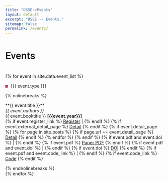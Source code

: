 ```yaml
---
title: "DSSE->Events"
layout: default 
excerpt: "DSSE -- Events."
sitemap: false 
permalink: /events/
---
```



<h1 style="font-family: 'Roboto', sans-serif; font-weight: 500; font-size: 32px;">Events</h1>

<div class="row" style="margin-bottom: 0">
<div id="filterEventByYear" class="filters">
<!-- year button will be added dynamically-->
</div>
</div>

<!-- <div class="row">
<div id="filterByEventDomain" class="filters">
{% for event_type in site.data.event_types %}
<button class="btn  filterBtn " id="{{event_type.type_id}}">{{event_type.broad_event_name}}</button>
{% endfor %}
</div>
</div>
 -->
<br>
<div id="events_space">
{% for event in site.data.event_list %}
<div class="events {{ event.year }} {{ event.type_id }}">
<div class="col-sm-2" style="padding:0px">
 
  <div class="box" style="background-color: #C32B72;"></div>
  <p style="display:inline-block;">[{{ event.type }}] </p>
 
</div>
<div class="col-sm-10">
{% nolinebreaks %}

  <p>**{{ event.title }}** <br/>
  <em>{{ event.authors }} </em><br/>
  {{ event.booktitle }} <b>[{{event.year}}]</b> <br>
  {% if event.register_link %}
    <a href="{{ event.register_link }}" target="_blank">Register</a> |
  {% endif %} 
  {% if event.external_detail_page %}
    <a href="{{ event.external_detail_page }}" target="_blank">Detail</a>
  {% endif %} 
  {% if event.detail_page %}
    {% for page in site.posts %}
     {% if page.url == event.detail_page %} 
        <a href="{{ page.url | absolute_url }}" target="_blank">Detail</a>
      {% endif %}
    {% endfor %}
  {% endif %} 
  {% if event.pdf and event.doi %} | {% endif %}  
  {% if event.pdf %} <a href="{{ event.pdf }}" target="_blank">Paper PDF</a> {% endif %} {% if event.pdf and event.doi %} | {% endif %} {% if event.doi %} <a href="{{ event.doi }}" target="_blank">DOI</a> {% endif %} {% if event.pdf and event.code_link %} | {% endif %}  {% if event.code_link %} <a href="{{ event.code_link }}" target="_blank">Code</a> {% endif %}
  </p>
{% endnolinebreaks %}

</div>
</div>
{% endfor %}
</div>

<br><br>
<style>

.container {
  height: 200px;
  position: relative;
  border: 3px solid green;
}

.vertical-center {
  margin: 0;
  position: absolute;
  top: 50%;
  -ms-transform: translateY(-50%);
  transform: translateY(-50%);
}

.box {
  display:inline-block;
  width:8px;
  height:8px;
  background-color: grey;
  margin-right:6px;
}
</style>
<br><br>
